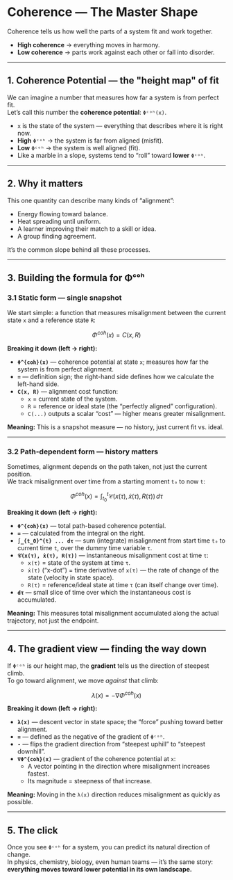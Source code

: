 # Coherence — The Master Shape

Coherence tells us how well the parts of a system fit and work together.  
- **High coherence** → everything moves in harmony.  
- **Low coherence** → parts work against each other or fall into disorder.

---

## 1. Coherence Potential — the "height map" of fit

We can imagine a number that measures how far a system is from perfect fit.  
Let’s call this number the **coherence potential**: `Φᶜᵒʰ(x)`.

- `x` is the state of the system — everything that describes where it is right now.  
- **High** `Φᶜᵒʰ` → the system is far from aligned (misfit).  
- **Low** `Φᶜᵒʰ` → the system is well aligned (fit).  
- Like a marble in a slope, systems tend to “roll” toward **lower** `Φᶜᵒʰ`.

---

## 2. Why it matters

This one quantity can describe many kinds of “alignment”:
- Energy flowing toward balance.  
- Heat spreading until uniform.  
- A learner improving their match to a skill or idea.  
- A group finding agreement.

It’s the common slope behind all these processes.

---

## 3. Building the formula for Φᶜᵒʰ

### 3.1 Static form — single snapshot

We start simple: a function that measures misalignment between the current state `x` and a reference state `R`:

```math
\Phi^{coh}(x) = C(x, R)
```

**Breaking it down (left → right):**
- **`Φ^{coh}(x)`** — coherence potential at state `x`; measures how far the system is from perfect alignment.
- **`=`** — definition sign; the right-hand side defines how we calculate the left-hand side.
- **`C(x, R)`** — alignment cost function:
  - `x` = current state of the system.
  - `R` = reference or ideal state (the “perfectly aligned” configuration).
  - `C(...)` outputs a scalar “cost” — higher means greater misalignment.

**Meaning:** This is a snapshot measure — no history, just current fit vs. ideal.

---

### 3.2 Path-dependent form — history matters

Sometimes, alignment depends on the path taken, not just the current position.  
We track misalignment over time from a starting moment `t₀` to now `t`:

```math
\Phi^{coh}(x) = \int_{t_0}^{t} \mathcal{C}(x(\tau), \dot{x}(\tau), R(\tau)) \, d\tau
```

**Breaking it down (left → right):**
- **`Φ^{coh}(x)`** — total path-based coherence potential.
- **`=`** — calculated from the integral on the right.
- **`∫_{t_0}^{t} ... dτ`** — sum (integrate) misalignment from start time `t₀` to current time `t`, over the dummy time variable `τ`.
- **`𝒞(x(τ), ẋ(τ), R(τ))`** — instantaneous misalignment cost at time `τ`:
  - `x(τ)` = state of the system at time `τ`.
  - `ẋ(τ)` (“x-dot”) = time derivative of `x(τ)` — the rate of change of the state (velocity in state space).
  - `R(τ)` = reference/ideal state at time `τ` (can itself change over time).
- **`dτ`** — small slice of time over which the instantaneous cost is accumulated.

**Meaning:** This measures total misalignment accumulated along the actual trajectory, not just the endpoint.

---

## 4. The gradient view — finding the way down

If `Φᶜᵒʰ` is our height map, the **gradient** tells us the direction of steepest climb.  
To go toward alignment, we move *against* that climb:

```math
\lambda(x) = -\nabla \Phi^{coh}(x)
```

**Breaking it down (left → right):**
- **`λ(x)`** — descent vector in state space; the “force” pushing toward better alignment.
- **`=`** — defined as the negative of the gradient of `Φᶜᵒʰ`.
- **`-`** — flips the gradient direction from “steepest uphill” to “steepest downhill”.
- **`∇Φ^{coh}(x)`** — gradient of the coherence potential at `x`:
  - A vector pointing in the direction where misalignment increases fastest.
  - Its magnitude = steepness of that increase.

**Meaning:** Moving in the `λ(x)` direction reduces misalignment as quickly as possible.

---

## 5. The click

Once you see `Φᶜᵒʰ` for a system, you can predict its natural direction of change.  
In physics, chemistry, biology, even human teams — it’s the same story:  
**everything moves toward lower potential in its own landscape.**

